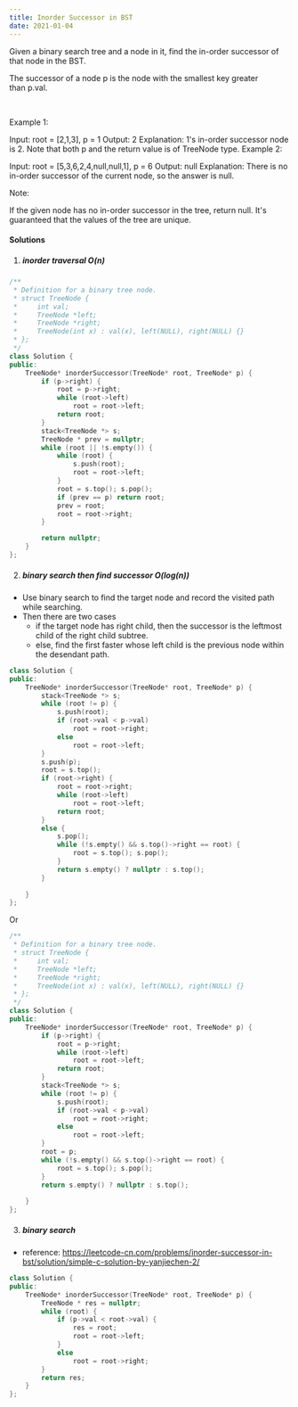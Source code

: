 ```yaml
---
title: Inorder Successor in BST
date: 2021-01-04
---
```

Given a binary search tree and a node in it, find the in-order successor of that node in the BST.

The successor of a node p is the node with the smallest key greater than p.val.

 

Example 1:


Input: root = [2,1,3], p = 1
Output: 2
Explanation: 1's in-order successor node is 2. Note that both p and the return value is of TreeNode type.
Example 2:


Input: root = [5,3,6,2,4,null,null,1], p = 6
Output: null
Explanation: There is no in-order successor of the current node, so the answer is null.
 

Note:

If the given node has no in-order successor in the tree, return null.
It's guaranteed that the values of the tree are unique.


#### Solutions


1. ##### inorder traversal O(n)

```cpp
/**
 * Definition for a binary tree node.
 * struct TreeNode {
 *     int val;
 *     TreeNode *left;
 *     TreeNode *right;
 *     TreeNode(int x) : val(x), left(NULL), right(NULL) {}
 * };
 */
class Solution {
public:
    TreeNode* inorderSuccessor(TreeNode* root, TreeNode* p) {
        if (p->right) {
            root = p->right;
            while (root->left)
                root = root->left;
            return root;
        }
        stack<TreeNode *> s;
        TreeNode * prev = nullptr;
        while (root || !s.empty()) {
            while (root) {
                s.push(root);
                root = root->left;
            }
            root = s.top(); s.pop();
            if (prev == p) return root;
            prev = root;
            root = root->right;
        }

        return nullptr;
    }
};
```

2. ##### binary search then find successor O(log(n))

- Use binary search to find the target node and record the visited path while searching.
- Then there are two cases
    - if the target node has right child, then the successor is the leftmost child of the right child subtree.
    - else, find the first faster whose left child is the previous node within the desendant path.

```cpp
class Solution {
public:
    TreeNode* inorderSuccessor(TreeNode* root, TreeNode* p) {
        stack<TreeNode *> s;
        while (root != p) {
            s.push(root);
            if (root->val < p->val)
                root = root->right;
            else
                root = root->left;
        }
        s.push(p);
        root = s.top();
        if (root->right) {
            root = root->right;
            while (root->left)
                root = root->left;
            return root;
        }
        else {
            s.pop();
            while (!s.empty() && s.top()->right == root) {
                root = s.top(); s.pop();
            }
            return s.empty() ? nullptr : s.top();
        }
        
    }
};
```

Or

```cpp
/**
 * Definition for a binary tree node.
 * struct TreeNode {
 *     int val;
 *     TreeNode *left;
 *     TreeNode *right;
 *     TreeNode(int x) : val(x), left(NULL), right(NULL) {}
 * };
 */
class Solution {
public:
    TreeNode* inorderSuccessor(TreeNode* root, TreeNode* p) {
        if (p->right) {
            root = p->right;
            while (root->left)
                root = root->left;
            return root;
        }
        stack<TreeNode *> s;
        while (root != p) {
            s.push(root);
            if (root->val < p->val)
                root = root->right;
            else
                root = root->left;
        }
        root = p;
        while (!s.empty() && s.top()->right == root) {
            root = s.top(); s.pop();
        }
        return s.empty() ? nullptr : s.top();
        
    }
};
```

3. ##### binary search

- reference: https://leetcode-cn.com/problems/inorder-successor-in-bst/solution/simple-c-solution-by-yanjiechen-2/

```cpp
class Solution {
public:
    TreeNode* inorderSuccessor(TreeNode* root, TreeNode* p) {
        TreeNode * res = nullptr;
        while (root) {
            if (p->val < root->val) {
                res = root;
                root = root->left;
            }
            else
                root = root->right;
        }
        return res;
    }
};
```